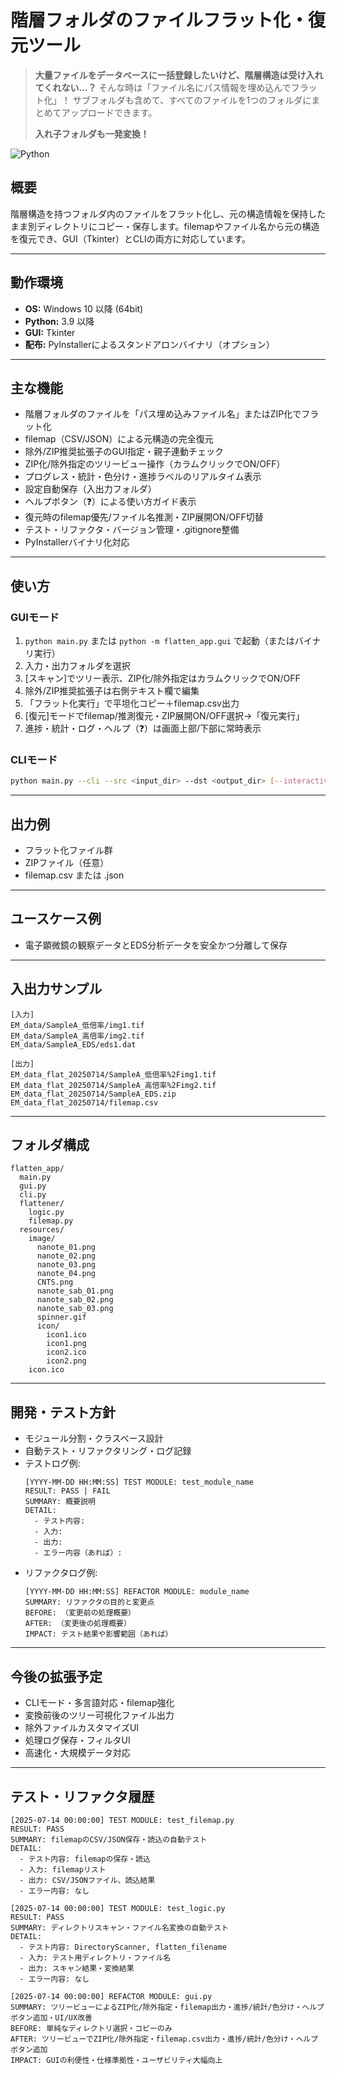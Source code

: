 # 階層フォルダのファイルフラット化・復元ツール

> **大量ファイルをデータベースに一括登録したいけど、階層構造は受け入れてくれない…？**
> そんな時は「ファイル名にパス情報を埋め込んでフラット化」！
> サブフォルダも含めて、すべてのファイルを1つのフォルダにまとめてアップロードできます。
> 
> **入れ子フォルダも一発変換！**

![Python](https://img.shields.io/badge/python-3.9%2B-blue)

## 概要
階層構造を持つフォルダ内のファイルをフラット化し、元の構造情報を保持したまま別ディレクトリにコピー・保存します。filemapやファイル名から元の構造を復元でき、GUI（Tkinter）とCLIの両方に対応しています。

---

## 動作環境
- **OS:** Windows 10 以降 (64bit)
- **Python:** 3.9 以降
- **GUI:** Tkinter
- **配布:** PyInstallerによるスタンドアロンバイナリ（オプション）

---

## 主な機能
- 階層フォルダのファイルを「パス埋め込みファイル名」またはZIP化でフラット化
- filemap（CSV/JSON）による元構造の完全復元
- 除外/ZIP推奨拡張子のGUI指定・親子連動チェック
- ZIP化/除外指定のツリービュー操作（カラムクリックでON/OFF）
- プログレス・統計・色分け・進捗ラベルのリアルタイム表示
- 設定自動保存（入出力フォルダ）
- ヘルプボタン（❓）による使い方ガイド表示
- 復元時のfilemap優先/ファイル名推測・ZIP展開ON/OFF切替
- テスト・リファクタ・バージョン管理・.gitignore整備
- PyInstallerバイナリ化対応

---

## 使い方

### GUIモード
1. `python main.py` または `python -m flatten_app.gui` で起動（またはバイナリ実行）
2. 入力・出力フォルダを選択
3. [スキャン]でツリー表示、ZIP化/除外指定はカラムクリックでON/OFF
4. 除外/ZIP推奨拡張子は右側テキスト欄で編集
5. 「フラット化実行」で平坦化コピー＋filemap.csv出力
6. [復元]モードでfilemap/推測復元・ZIP展開ON/OFF選択→「復元実行」
7. 進捗・統計・ログ・ヘルプ（❓）は画面上部/下部に常時表示

### CLIモード
```sh
python main.py --cli --src <input_dir> --dst <output_dir> [--interactive]
```

---

## 出力例
- フラット化ファイル群
- ZIPファイル（任意）
- filemap.csv または .json

---

## ユースケース例
- 電子顕微鏡の観察データとEDS分析データを安全かつ分離して保存

---

## 入出力サンプル
```text
[入力]
EM_data/SampleA_低倍率/img1.tif
EM_data/SampleA_高倍率/img2.tif
EM_data/SampleA_EDS/eds1.dat

[出力]
EM_data_flat_20250714/SampleA_低倍率%2Fimg1.tif
EM_data_flat_20250714/SampleA_高倍率%2Fimg2.tif
EM_data_flat_20250714/SampleA_EDS.zip
EM_data_flat_20250714/filemap.csv
```

---

## フォルダ構成
```
flatten_app/
  main.py
  gui.py
  cli.py
  flattener/
    logic.py
    filemap.py
  resources/
    image/
      nanote_01.png
      nanote_02.png
      nanote_03.png
      nanote_04.png
      CNTS.png
      nanote_sab_01.png
      nanote_sab_02.png
      nanote_sab_03.png
      spinner.gif
      icon/
        icon1.ico
        icon1.png
        icon2.ico
        icon2.png
    icon.ico
```

---

## 開発・テスト方針
- モジュール分割・クラスベース設計
- 自動テスト・リファクタリング・ログ記録
- テストログ例:
  ```
  [YYYY-MM-DD HH:MM:SS] TEST MODULE: test_module_name
  RESULT: PASS | FAIL
  SUMMARY: 概要説明
  DETAIL:
    - テスト内容:
    - 入力:
    - 出力:
    - エラー内容（あれば）:
  ```
- リファクタログ例:
  ```
  [YYYY-MM-DD HH:MM:SS] REFACTOR MODULE: module_name
  SUMMARY: リファクタの目的と変更点
  BEFORE: （変更前の処理概要）
  AFTER: （変更後の処理概要）
  IMPACT: テスト結果や影響範囲（あれば）
  ```

---

## 今後の拡張予定
- CLIモード・多言語対応・filemap強化
- 変換前後のツリー可視化ファイル出力
- 除外ファイルカスタマイズUI
- 処理ログ保存・フィルタUI
- 高速化・大規模データ対応

---

## テスト・リファクタ履歴
```
[2025-07-14 00:00:00] TEST MODULE: test_filemap.py
RESULT: PASS
SUMMARY: filemapのCSV/JSON保存・読込の自動テスト
DETAIL:
  - テスト内容: filemapの保存・読込
  - 入力: filemapリスト
  - 出力: CSV/JSONファイル、読込結果
  - エラー内容: なし

[2025-07-14 00:00:00] TEST MODULE: test_logic.py
RESULT: PASS
SUMMARY: ディレクトリスキャン・ファイル名変換の自動テスト
DETAIL:
  - テスト内容: DirectoryScanner, flatten_filename
  - 入力: テスト用ディレクトリ・ファイル名
  - 出力: スキャン結果・変換結果
  - エラー内容: なし

[2025-07-14 00:00:00] REFACTOR MODULE: gui.py
SUMMARY: ツリービューによるZIP化/除外指定・filemap出力・進捗/統計/色分け・ヘルプボタン追加・UI/UX改善
BEFORE: 単純なディレクトリ選択・コピーのみ
AFTER: ツリービューでZIP化/除外指定・filemap.csv出力・進捗/統計/色分け・ヘルプボタン追加
IMPACT: GUIの利便性・仕様準拠性・ユーザビリティ大幅向上
```

